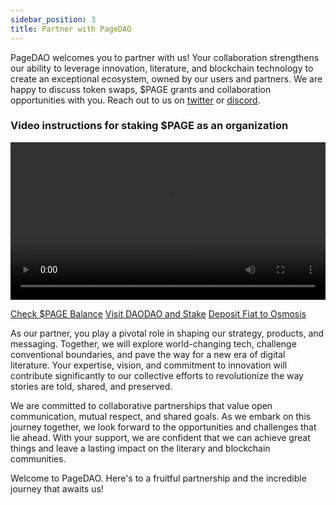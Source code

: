 ```yaml
---
sidebar_position: 3
title: Partner with PageDAO
---
```


PageDAO welcomes you to partner with us! Your collaboration strengthens our ability to leverage innovation, literature, and blockchain technology to create an exceptional ecosystem, owned by our users and partners. We are happy to discuss token swaps, $PAGE grants and collaboration opportunities with you. Reach out to us on <a href="https://x.com/page_dao">twitter</a> or <a href="https://discord.gg/PeXUtbWHQs">discord</a>.

### Video instructions for staking $PAGE as an organization
<video controls width="100%">
    <source src="/img/video/Staking_Page_to_Partner_with_PageDAO.mp4"/>
</video>

<a class="button button--secondary margin--lg button--outline" href="https://app.osmosis.zone/assets/PAGE">Check $PAGE Balance</a>
<a class="button button--lg button--primary margin--lg" href="https://daodao.zone/dao/osmo1a40j922z0kwqhw2nn0nx66ycyk88vyzcs73fyjrd092cjgyvyjksrd8dp7/home">Visit DAODAO and Stake</a>
<a class="button button--secondary margin--lg button--outline" href="https://www.kado.money/assets/osmosis">Deposit Fiat to Osmosis</a>

As our partner, you play a pivotal role in shaping our strategy, products, and messaging. Together, we will explore world-changing tech, challenge conventional boundaries, and pave the way for a new era of digital literature. Your expertise, vision, and commitment to innovation will contribute significantly to our collective efforts to revolutionize the way stories are told, shared, and preserved.

We are committed to collaborative partnerships that value open communication, mutual respect, and shared goals. As we embark on this journey together, we look forward to the opportunities and challenges that lie ahead. With your support, we are confident that we can achieve great things and leave a lasting impact on the literary and blockchain communities.

Welcome to PageDAO. Here's to a fruitful partnership and the incredible journey that awaits us!